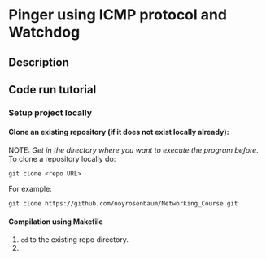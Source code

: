 <!-- Explanation of the assignment and how to code works -->
# Pinger using ICMP protocol and Watchdog

## Description

## Code run tutorial

### Setup project locally

#### Clone an existing repository (**if it does not exist locally already**):
NOTE: *Get in the directory where you want to execute the program before.*
To clone a repository locally do:
```
git clone <repo URL>
```
For example:
```
git clone https://github.com/noyrosenbaum/Networking_Course.git
```
#### Compilation using Makefile

1. `cd` to the existing repo directory.
1. 


